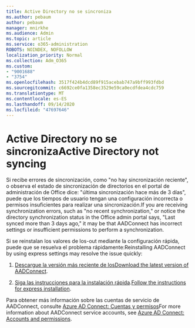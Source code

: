 ```yaml
---
title: Active Directory no se sincroniza
ms.author: pebaum
author: pebaum
manager: mnirkhe
ms.audience: Admin
ms.topic: article
ms.service: o365-administration
ROBOTS: NOINDEX, NOFOLLOW
localization_priority: Normal
ms.collection: Adm_O365
ms.custom:
- "9001688"
- "3754"
ms.openlocfilehash: 3517f424b4dcd89f915acebab747a9bff993fdbd
ms.sourcegitcommit: c6692ce0fa1358ec3529e59ca0ecdfdea4cdc759
ms.translationtype: MT
ms.contentlocale: es-ES
ms.lasthandoff: 09/14/2020
ms.locfileid: "47697646"
---
```

# <a name="active-directory-not-syncing"></a><span data-ttu-id="e70c4-102">Active Directory no se sincroniza</span><span class="sxs-lookup"><span data-stu-id="e70c4-102">Active Directory not syncing</span></span>

<span data-ttu-id="e70c4-103">Si recibe errores de sincronización, como "no hay sincronización reciente", o observa el estado de sincronización de directorios en el portal de administración de Office dice: "última sincronización hace más de 3 días", puede que los tiempos de usuario tengan una configuración incorrecta o permisos insuficientes para realizar una sincronización.</span><span class="sxs-lookup"><span data-stu-id="e70c4-103">If you are receiving synchronization errors, such as "no recent synchronization," or notice the directory synchronization status in the Office admin portal says, "Last synced more than 3 days ago," it may be that AADConnect has incorrect settings or insufficient permissions to perform a synchronization.</span></span>  

<span data-ttu-id="e70c4-104">Si se reinstalan los valores de los-out mediante la configuración rápida, puede que se resuelva el problema rápidamente:</span><span class="sxs-lookup"><span data-stu-id="e70c4-104">Reinstalling AADConnect by using express settings may resolve the issue quickly:</span></span>

1. <span data-ttu-id="e70c4-105">[Descargue la versión más reciente de los](https://go.microsoft.com/fwlink/?LinkId=615771)</span><span class="sxs-lookup"><span data-stu-id="e70c4-105">[Download the latest version of AADConnect](https://go.microsoft.com/fwlink/?LinkId=615771).</span></span>

2. <span data-ttu-id="e70c4-106">[Siga las instrucciones para la instalación rápida](https://docs.microsoft.com/azure/active-directory/hybrid/how-to-connect-install-express).</span><span class="sxs-lookup"><span data-stu-id="e70c4-106">[Follow the instructions for express installation](https://docs.microsoft.com/azure/active-directory/hybrid/how-to-connect-install-express).</span></span>

<span data-ttu-id="e70c4-107">Para obtener más información sobre las cuentas de servicio de AADConnect, consulte [Azure AD Connect: Cuentas y permisos](https://docs.microsoft.com/azure/active-directory/hybrid/reference-connect-accounts-permissions)</span><span class="sxs-lookup"><span data-stu-id="e70c4-107">For more information about AADConnect service accounts, see [Azure AD Connect: Accounts and permissions](https://docs.microsoft.com/azure/active-directory/hybrid/reference-connect-accounts-permissions).</span></span>
